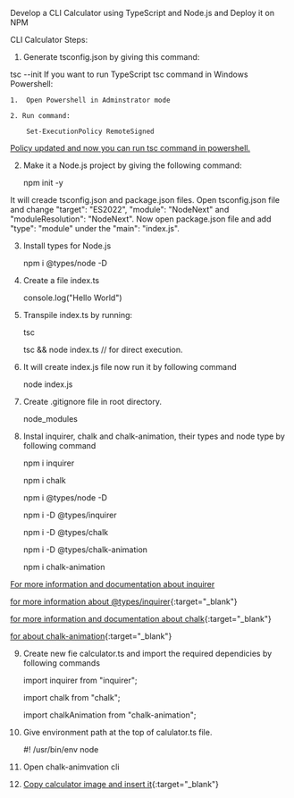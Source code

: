 Develop a CLI Calculator using TypeScript and Node.js and Deploy it on NPM

CLI Calculator Steps:

1. Generate tsconfig.json by giving this command:

 tsc --init
If you want to run TypeScript tsc command in Windows Powershell:

    1.  Open Powershell in Adminstrator mode

    2. Run command:

        Set-ExecutionPolicy RemoteSigned

[Policy updated and now you can run tsc command in powershell.](<href = "https://islenmisveri.wordpress.com/2021/01/31/working-with-scripts-in-powershell-typescript-compiler-tsc-problem-fix/" taget = "blank"/>)


2. Make it a Node.js project by giving the following command:

    npm init -y

It will creade tsconfig.json and package.json files. Open tsconfig.json file and change "target": "ES2022", "module": "NodeNext" and "moduleResolution": "NodeNext". Now open package.json file and add "type": "module" under the "main": "index.js". 

3. Install types for Node.js

    npm i @types/node -D

4. Create a file index.ts

    console.log("Hello World")

5. Transpile index.ts by running:

    tsc 

    tsc && node index.ts  // for direct execution.

6. It will create index.js file now run it by following command

    node index.js 

7. Create .gitignore file in root directory.

    node_modules

8. Instal inquirer, chalk and chalk-animation, their types and node type by following command

    npm i inquirer

    npm i chalk

    npm i @types/node -D

    npm i -D @types/inquirer

    npm i -D @types/chalk

    npm i -D @types/chalk-animation

    npm i chalk-animation     

[For more information and documentation about inquirer](<href = "https://www.npmjs.com/package/inquirer?activeTab=readme" target = "blank" />)

[for more information about @types/inquirer](https://www.npmjs.com/package/@types/inquirer){:target="_blank"}

[for more information and documentation about chalk](https://www.npmjs.com/package/chalk){:target="_blank"}

[for about chalk-animation](https://www.npmjs.com/package/@types/chalk-animation){:target="_blank"}

9. Create new fie calculator.ts and import the required dependicies by following commands

    import inquirer from "inquirer";

    import chalk from "chalk";

    import chalkAnimation from "chalk-animation";

10. Give environment path at the top of calulator.ts file.

    #! /usr/bin/env node

11. Open chalk-animvation cli

12. [Copy calculator image and insert it](https://www.asciiart.eu/electronics/calculators){:target="_blank"}

